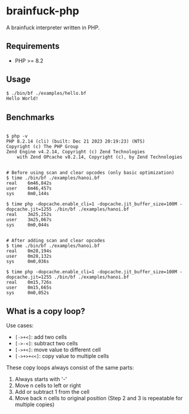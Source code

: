 # brainfuck-php
A brainfuck interpreter written in PHP.

## Requirements
- PHP >= 8.2

## Usage
```bash
$ ./bin/bf ./examples/hello.bf
Hello World!
```

## Benchmarks

```shell

$ php -v
PHP 8.2.14 (cli) (built: Dec 21 2023 20:19:23) (NTS)
Copyright (c) The PHP Group
Zend Engine v4.2.14, Copyright (c) Zend Technologies
    with Zend OPcache v8.2.14, Copyright (c), by Zend Technologies


# Before using scan and clear opcodes (only basic optimization)
$ time ./bin/bf ./examples/hanoi.bf
real    6m46,842s
user    6m46,457s
sys     0m0,144s

$ time php -dopcache.enable_cli=1 -dopcache.jit_buffer_size=100M -dopcache.jit=1255 ./bin/bf ./examples/hanoi.bf
real    3m25,252s
user    3m25,067s
sys     0m0,044s


# After adding scan and clear opcodes
$ time ./bin/bf ./examples/hanoi.bf
real    0m28,194s
user    0m28,132s
sys     0m0,036s

$ time php -dopcache.enable_cli=1 -dopcache.jit_buffer_size=100M -dopcache.jit=1255 ./bin/bf ./examples/hanoi.bf
real    0m15,726s
user    0m15,665s
sys     0m0,052s

```

## What is a copy loop?

Use cases:
- `[->+<]`: add two cells
- `[->-<]`: subtract two cells
- `[->+<]`: move value to different cell
- `[->+>+<<]`: copy value to multiple cells

These copy loops always consist of the same parts:
1. Always starts with '-'
2. Move n cells to left or right
3. Add or subtract 1 from the cell
4. Move back n cells to original position
(Step 2 and 3 is repeatable for multiple copies)
